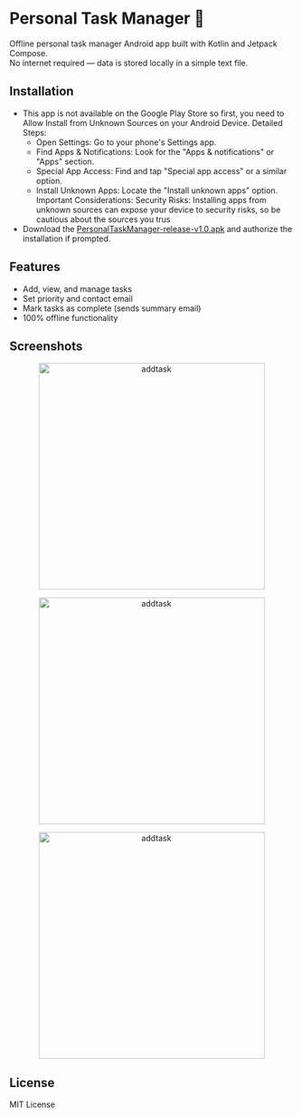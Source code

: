 # Personal Task Manager 📝

Offline personal task manager Android app built with Kotlin and Jetpack Compose.  
No internet required — data is stored locally in a simple text file.

## Installation

- This app is not available on the Google Play Store so first, you need to Allow Install from Unknown Sources on your Android Device.
  Detailed Steps:
   - Open Settings: Go to your phone's Settings app.
   - Find Apps & Notifications: Look for the "Apps & notifications" or "Apps" section.
   - Special App Access: Find and tap "Special app access" or a similar option.
   - Install Unknown Apps: Locate the "Install unknown apps" option.
    Important Considerations:
    Security Risks:
    Installing apps from unknown sources can expose your device to security risks, so be cautious about the sources you trus
- Download the [PersonalTaskManager-release-v1.0.apk](https://github.com/whylikethat/Personal-Task-Manager/releases/download/Mobile/PersonalTaskManager-release-v1.0.apk) and authorize the installation if prompted.

## Features

- Add, view, and manage tasks
- Set priority and contact email
- Mark tasks as complete (sends summary email)
- 100% offline functionality

## Screenshots

<p align="center">
  <img src="https://github.com/user-attachments/assets/b4eedab8-e09c-459a-871f-2ff3de6b5630" width="400" alt="addtask"/>
</p>

<p align="center">
  <img src="https://github.com/user-attachments/assets/603ecd26-e1a3-4b04-b0f3-d9d873065d9e" width="400" alt="addtask"/>
</p>

<p align="center">
  <img src="https://github.com/user-attachments/assets/3b130965-320a-41cf-8b38-a9ca5679555a" width="400" alt="addtask"/>
</p>

## License

MIT License
